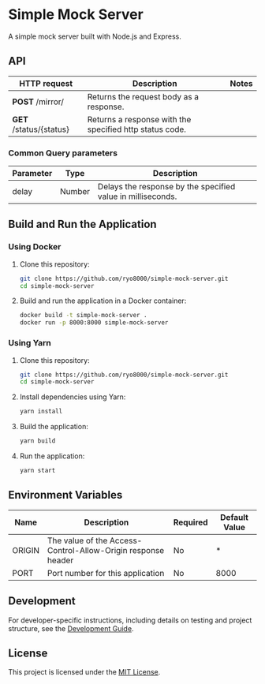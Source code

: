 # Simple Mock Server

A simple mock server built with Node.js and Express.

## API

| HTTP request             | Description                                             | Notes |
| ------------------------ | ------------------------------------------------------- | ----- |
| **POST** /mirror/        | Returns the request body as a response.                 |       |
| **GET** /status/{status} | Returns a response with the specified http status code. |       |

### Common Query parameters

| Parameter | Type   | Description                                                 |
| --------- | ------ | ----------------------------------------------------------- |
| delay     | Number | Delays the response by the specified value in milliseconds. |

## Build and Run the Application

### Using Docker

1. Clone this repository:

   ```bash
   git clone https://github.com/ryo8000/simple-mock-server.git
   cd simple-mock-server
   ```

2. Build and run the application in a Docker container:

   ```bash
   docker build -t simple-mock-server .
   docker run -p 8000:8000 simple-mock-server
   ```

### Using Yarn

1. Clone this repository:

   ```bash
   git clone https://github.com/ryo8000/simple-mock-server.git
   cd simple-mock-server
   ```

2. Install dependencies using Yarn:

   ```bash
   yarn install
   ```

3. Build the application:

   ```bash
   yarn build
   ```

4. Run the application:

   ```bash
   yarn start
   ```

## Environment Variables

| Name   | Description                                                  | Required | Default Value |
| ------ | ------------------------------------------------------------ | -------- | ------------- |
| ORIGIN | The value of the Access-Control-Allow-Origin response header | No       | \*            |
| PORT   | Port number for this application                             | No       | 8000          |

## Development

For developer-specific instructions, including details on testing and project structure, see the [Development Guide](./docs/DEVELOPMENT_GUIDE.md).

## License

This project is licensed under the [MIT License](./LICENSE).
